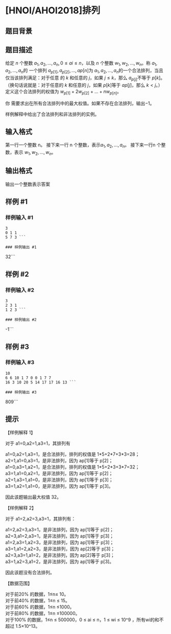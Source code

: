 # [HNOI/AHOI2018]排列

## 题目背景



## 题目描述

给定 $n$ 个整数 $a_1, a_2, \dots, a_n, 0 \le ai \le n$，以及 $n$ 个整数 $w_1, w_2, \dots, w_n$。称 $a_1, a_2, \dots, a_n$的 一个排列 $a_{p[1]}, a_{p[2]}, \dots, a{p[n]}$为 $a_1, a_2, \dots, a_n$的一个合法排列，当且仅当该排列满足：对于任意 的 $k$ 和任意的 $j$，如果 $j \le k$，那么 $a_{p[j]}$不等于 $p[k]$。（换句话说就是：对于任意的 $k$ 和任意的 $j$，如果 $p[k]$等于 $ap[j]$，那么 $k<j$。）定义这个合法排列的权值为 $w_{p[1]} + 2w_{p[2]} + \dots + nw_{p[n]}$。

你 需要求出在所有合法排列中的最大权值。如果不存在合法排列，输出$-1$。 

样例解释中给出了合法排列和非法排列的实例。

## 输入格式

第一行一个整数 n。 接下来一行 n 个整数，表示$a_1, a_2, \dots, a_n$。 接下来一行n 个整数，表示 $w_1, w_2, \dots, w_n$。 

## 输出格式

输出一个整数表示答案

## 样例 #1

### 样例输入 #1
```
3 
0 1 1 
5 7 3 ```

### 样例输出 #1

```
32```

## 样例 #2

### 样例输入 #2
```
3 
2 3 1 
1 2 3 ```

### 样例输出 #2

```
-1```

## 样例 #3

### 样例输入 #3
```
10 
6 6 10 1 7 0 0 1 7 7 
16 3 10 20 5 14 17 17 16 13 ```

### 样例输出 #3

```
809```

## 提示

【样例解释 1】
 
对于 a1=0,a2=1,a3=1，其排列有 

a1=0,a2=1,a3=1，是合法排列，排列的权值是 1\*5+2\*7+3\*3=28；    
a2=1,a1=0,a3=1，是非法排列，因为 ap[1]等于 p[2]；  
a1=0,a3=1,a2=1，是合法排列，排列的权值是 1\*5+2\*3+3\*7=32；   
a3=1,a1=0,a2=1，是非法排列，因为 ap[1]等于 p[2]；   
a2=1,a3=1,a1=0，是非法排列，因为 ap[1]等于 p[3]；   
a3=1,a2=1,a1=0，是非法排列，因为 ap[1]等于 p[3]。   

因此该题输出最大权值 32。 

【样例解释 2】 

对于 a1=2,a2=3,a3=1，其排列有：  

a1=2,a2=3,a3=1，是非法排列，因为 ap[1]等于 p[2]；  
a2=3,a1=2,a3=1，是非法排列，因为 ap[1]等于 p[3]；  
a1=2,a3=1,a2=3，是非法排列，因为 ap[1]等于 p[3]；  
a3=1,a1=2,a2=3，是非法排列，因为 ap[2]等于 p[3]；  
a2=3,a3=1,a1=2，是非法排列，因为 ap[2]等于 p[3]；  
a3=1,a2=3,a1=2，是非法排列，因为 ap[1]等于 p[3]。  

因此该题没有合法排列。 

【数据范围】 

对于前20% 的数据，1≤n≤ 10。  
对于前40% 的数据，1≤n ≤ 15。  
对于前60% 的数据，1≤n ≤1000。  
对于前80% 的数据，1≤n ≤100000。  
对于100% 的数据，1≤n ≤ 500000，0 ≤ ai ≤ n，1 ≤ wi ≤ 10^9 ，所有wi的和不超过 1.5×10^13。  
 

